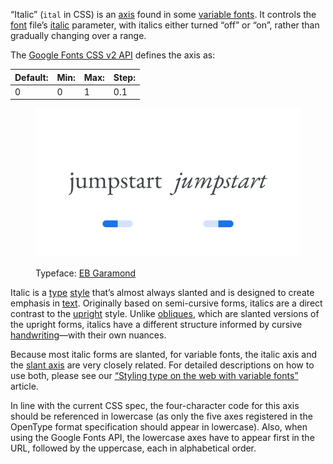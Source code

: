 
“Italic” (`ital` in CSS) is an [axis](/glossary/axis_in_variable_fonts) found in some [variable fonts](/glossary/variable_fonts). It controls the [font](/glossary/font) file’s [italic](/glossary/italic) parameter, with italics either turned “off” or “on”, rather than gradually changing over a range.

The [Google Fonts CSS v2 API](https://developers.google.com/fonts/docs/css2) defines the axis as:

| Default: | Min: | Max: | Step: |
| --- | --- | --- | --- |
| 0 | 0 | 1 | 0.1 |

<figure>

![Two side-by-side type specimens of the word “jumpstart”, each shown with a variable axis represented beneath as an on/off switch. The first specimen, with the switch to the left, uses upright or regular forms. The second specimen, with the switch to the right, uses italic forms.](images/thumbnail.svg)

<figcaption>Typeface: <a href="https://fonts.google.com/specimen/EB+Garamond">EB Garamond</a></figcaption>

</figure>

Italic is a [type](/glossary/type) [style](/glossary/style) that’s almost always slanted and is designed to create emphasis in [text](/glossary/text_copy). Originally based on semi-cursive forms, italics are a direct contrast to the [upright](/glossary/regular_upright) style. Unlike [obliques](/glossary/oblique), which are slanted versions of the upright forms, italics have a different structure informed by cursive [handwriting](/glossary/handwriting)—with their own nuances.

Because most italic forms are slanted, for variable fonts, the italic axis and the [slant axis](/glossary/slant_axis) are very closely related. For detailed descriptions on how to use both, please see our [“Styling type on the web with variable fonts”](/lesson/styling_type_on_the_web_with_variable_fonts) article.

In line with the current CSS spec, the four-character code for this axis should be referenced in lowercase (as only the five axes registered in the OpenType format specification should appear in lowercase). Also, when using the Google Fonts API, the lowercase axes have to appear first in the URL, followed by the uppercase, each in alphabetical order.
